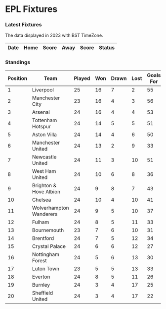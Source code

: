 # EPL Fixtures

### Latest Fixtures

The data displayed in 2023 with BST TimeZone.

<!-- START_TABLE -->
| Date | Home | Score | Away | Score | Status |
|-------------|--------|--------------|--------|--------------|--------|
<!-- END_TABLE -->

### Standings

<!-- START_STANDINGS -->
| Position | Team | Played | Won | Drawn | Lost | Goals For | Goals Against | Goal Difference | Points |
|----------|------|--------|-----|-------|------|-----------|---------------|-----------------|--------|
| 1 | Liverpool | 25 | 16 | 7 | 2 | 55 | 23 | 32 | 55 |
| 2 | Manchester City | 23 | 16 | 4 | 3 | 56 | 25 | 31 | 52 |
| 3 | Arsenal | 24 | 16 | 4 | 4 | 53 | 22 | 31 | 52 |
| 4 | Tottenham Hotspur | 24 | 14 | 5 | 5 | 51 | 36 | 15 | 47 |
| 5 | Aston Villa | 24 | 14 | 4 | 6 | 50 | 32 | 18 | 46 |
| 6 | Manchester United | 24 | 13 | 2 | 9 | 33 | 33 | 0 | 41 |
| 7 | Newcastle United | 24 | 11 | 3 | 10 | 51 | 39 | 12 | 36 |
| 8 | West Ham United | 24 | 10 | 6 | 8 | 36 | 42 | -6 | 36 |
| 9 | Brighton & Hove Albion | 24 | 9 | 8 | 7 | 43 | 40 | 3 | 35 |
| 10 | Chelsea | 24 | 10 | 4 | 10 | 41 | 40 | 1 | 34 |
| 11 | Wolverhampton Wanderers | 24 | 9 | 5 | 10 | 37 | 39 | -2 | 32 |
| 12 | Fulham | 24 | 8 | 5 | 11 | 33 | 39 | -6 | 29 |
| 13 | Bournemouth | 23 | 7 | 6 | 10 | 31 | 44 | -13 | 27 |
| 14 | Brentford | 24 | 7 | 5 | 12 | 34 | 39 | -5 | 26 |
| 15 | Crystal Palace | 24 | 6 | 6 | 12 | 27 | 43 | -16 | 24 |
| 16 | Nottingham Forest | 24 | 5 | 6 | 13 | 30 | 44 | -14 | 21 |
| 17 | Luton Town | 23 | 5 | 5 | 13 | 33 | 45 | -12 | 20 |
| 18 | Everton | 24 | 8 | 5 | 11 | 26 | 32 | -6 | 19 |
| 19 | Burnley | 24 | 3 | 4 | 17 | 25 | 50 | -25 | 13 |
| 20 | Sheffield United | 24 | 3 | 4 | 17 | 22 | 60 | -38 | 13 |
<!-- END_STANDINGS -->
